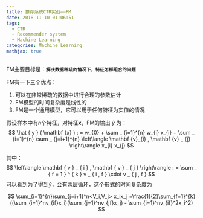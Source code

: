 ```yaml
---
title: 推荐系统CTR实战——FM
date: 2018-11-10 01:06:51
tags:
  - CTR
  - Recommender system
  - Machine Learning
categories: Machine Learning
mathjax: true
---
```

FM主要目标是：**`解决数据稀疏的情况下，特征怎样组合的问题`**

<!--more-->

FM有一下三个优点：
1. 可以在非常稀疏的数据中进行合理的参数估计
2. FM模型的时间复杂度是线性的
3. FM是一个通用模型，它可以用于任何特征为实值的情况

假设样本中有$n$个特征，对特征$\mathbf{x}$，FM的输出 $\hat{y}$ 为：
$$
\hat { y } ( \mathbf {x} ) : = w_{0} + \sum _ {i=1}^{n} w_{i} x_{i} + \sum _ {i=1}^{n} \sum _ {j=i+1}^{n} \left\langle \mathbf {v}_{i} , \mathbf {v} _ {j} \right\rangle x_{i} x_{j}
$$

其中：
$$
\left\langle \mathbf { v } _ { i } , \mathbf { v } _ { j } \right\rangle : = \sum _ { f = 1 } ^ { k } v _ { i , f } \cdot v _ { j , f }
$$
可以看到为了得到$\hat{y}$，会有两层循环，这个形式的时间复杂度为

$$
\sum_{i=1}^{n}\sum_{j=i+1}^n<V_i,V_j> x_ix_j
=\frac{1}{2}\sum_{f=1}^{k}((\sum_{i=1}^nv_{if}x_i)(\sum_{j=1}^nv_{jf}x_j) - \sum_{i=1}^nv_{if}^2x_i^2)
$$
